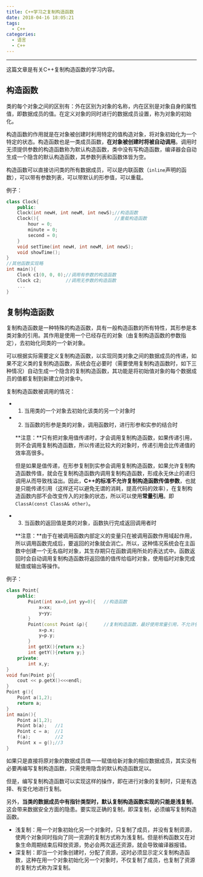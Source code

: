 ```yaml
---
title: C++学习之复制构造函数
date: 2018-04-16 18:05:21
tags:
  - C++
categories: 
  - 语言
  - C++
---
```


-----

这篇文章是有关C++复制构造函数的学习内容。

<!---more-->

## 构造函数

类的每个对象之间的区别有：外在区别为对象的名称，内在区别是对象自身的属性值，即数据成员的值。在定义对象的同时进行的数据成员设置，称为对象的初始化。

构造函数的作用就是在对象被创建时利用特定的值构造对象，将对象初始化为一个特定的状态。构造函数也是一类成员函数，**在对象被创建时将被自动调用**。调用时无须提供参数的构造函数称为默认构造函数，类中没有写构造函数，编译器会自动生成一个隐含的默认构造函数，其参数列表和函数体皆为空。

构造函数可以直接访问类的所有数据成员，可以是内联函数（`inline`声明的函数），可以带有参数列表，可以带默认的形参值，可以重载。

例子：

~~~c++
class Clock{
    public:
    Clock(int newH, int newM, int newS);//构造函数
    Clock(){							//重载构造函数
        hour = 0;
        minute = 0;
        second = 0;
    }
    void setTime(int newH, int newM, int newS);
    void showTime();
}
//其他函数实现略
int main(){
    Clock c1(0, 0, 0);//调用有参数的构造函数
    Clock c2;		  //调用无参数的构造函数
    ...
}
~~~

## 复制构造函数

复制构造函数是一种特殊的构造函数，具有一般构造函数的所有特性，其形参是本类对象的引用。其作用是使用一个已经存在的对象（由复制构造函数的参数指定），去初始化同类的一个新对象。

可以根据实际需要定义复制构造函数，以实现同类对象之间的数据成员的传递，如果不定义类的复制构造函数，系统会在必要时（需要使用复制构造函数时，如下三种情况）自动生成一个隐含的复制构造函数，其功能是将初始值对象的每个数据成员的值都复制到新建立的对象中。

复制构造函数被调用的情况：

- 1. 当用类的一个对象去初始化该类的另一个对象时

- 2. 当函数的形参是类的对象，调用函数时，进行形参和实参的结合时

  **注意：**只有把对象用值传递时，才会调用复制构造函数，如果传递引用，则不会调用复制构造函数，所以传递比较大的对象时，传递引用会比传递值的效率高很多。

  但是如果是值传递，在形参复制到实参会调用复制构造函数，如果允许复制构造函数传值，就会在复制构造函数内调用复制构造函数，形成永无休止的递归调用从而导致栈溢出。因此，**C++的标准不允许复制构造函数传值参数**，也就是只能传递引用（这样还可以避免无谓的消耗，提高代码的效率），在复制构造函数内部不会改变传入的对象的状态，所以可以使用**常量引用**。即`ClassA(const ClassA& other)`。


- 3. 当函数的返回值是类的对象，函数执行完成返回调用者时

  **注意：**由于在被调用函数内部定义的变量只在被调用函数作用域起作用，所以调用函数完成后，要返回的对象就会消亡。所以，这种情况系统会在主函数中创建一个无名临时对象，其生存期只在函数调用所处的表达式中。函数返回时会自动调用复制构造函数将返回值的值传给临时对象，使用临时对象完成赋值或输出等操作。

例子：

~~~c++
class Point{
    public:
        Point(int xx=0,int yy=0){	//构造函数
            x=xx;
            y=yy;
        }
        Point(const Point &p){		//复制构造函数，最好使用常量引用，不允许使用值传递的形式Point(Point p)
            x=p.x;
            y=p.y;
        }
        int getX(){return x;}
        int getY(){return y;}
    private:
   	 	int x,y;    
}
void fun(Point p){
    cout << p.getX()<<<endl;
}
Point g(){
    Point a(1,2);
    return a;
}
int main(){
    Point a(1,2);
    Point b(a);   //1
    Point c = a;  //1
    f(a);		  //2
    Point x = g();//3
}
~~~

如果只是直接将原对象的数据成员值一一赋值给新对象的相应数据成员，其实没有必要再编写复制构造函数，只需使用隐含的默认构造函数足以。

但是，编写复制构造函数可以实现这样的操作，即在进行对象的复制时，只是有选择、有变化地进行复制。

另外，**当类的数据成员中有指针类型时，默认复制构造函数实现的只能是浅复制**，这会带来数据安全方面的隐患。要实现正确的复制，即深复制，必须编写复制构造函数。

- 浅复制：用一个对象初始化另一个对象时，只复制了成员，并没有复制资源，使两个对象同时指向了同一资源的复制方式称为浅复制。但是析构函数又在对象生命周期结束后释放资源，势必会两次返还资源，就会导致编译器报错。
- 深复制：即当一个对象创建时，分配了资源，这时必须显示定义复制构造函数，这种在用一个对象初始化另一个对象时，不仅复制了成员，也复制了资源的复制方式称为深复制。

